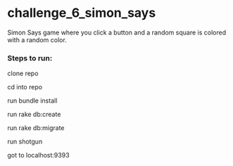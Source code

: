 challenge_6_simon_says
======================

Simon Says game where you click a button and a random square is colored with a random color. 


### Steps to run:

clone repo

cd into repo

run bundle install

run rake db:create

run rake db:migrate

run shotgun

got to localhost:9393
